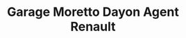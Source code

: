 ---
title: "Garage Moretto Dayon Agent Renault"
url: /leognan/garage-moretto-dayon-agent-renault/
shop: réparation de voitures
---